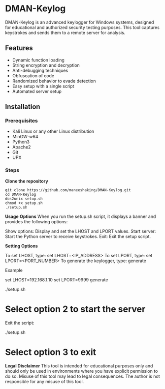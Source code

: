 # DMAN-Keylog

DMAN-Keylog is an advanced keylogger for Windows systems, designed for educational and authorized security testing purposes. This tool captures keystrokes and sends them to a remote server for analysis.

## Features

- Dynamic function loading
- String encryption and decryption
- Anti-debugging techniques
- Obfuscation of code
- Randomized behavior to evade detection
- Easy setup with a single script
- Automated server setup

## Installation

### Prerequisites

- Kali Linux or any other Linux distribution
- MinGW-w64
- Python3
- Apache2
- Git
- UPX

### Steps
 **Clone the repository**


   	git clone https://github.com/maneeshaking/DMAN-Keylog.git
   	cd DMAN-Keylog
	dos2unix setup.sh
	chmod +x setup.sh
	./setup.sh
**Usage**
**Options**
When you run the setup.sh script, it displays a banner and provides the following options:

Show options: Display and set the LHOST and LPORT values.
Start server: Start the Python server to receive keystrokes.
Exit: Exit the setup script.

**Setting Options**

To set LHOST, type: set LHOST=<IP_ADDRESS>
To set LPORT, type: set LPORT=<PORT_NUMBER>
To generate the keylogger, type: generate

Example

set LHOST=192.168.1.10
set LPORT=9999
generate

./setup.sh
# Select option 2 to start the server

Exit the script:

./setup.sh
# Select option 3 to exit

**Legal Disclaimer**
This tool is intended for educational purposes only and should only be used in environments where you have explicit permission to do so. Misuse of this tool may lead to legal consequences. The author is not responsible for any misuse of this tool.


